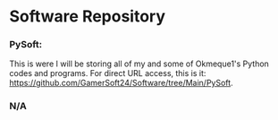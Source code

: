 # Software Repository

### PySoft:
This is were I will be storing all of my and some of Okmeque1's Python codes and programs.
For direct URL access, this is it: https://github.com/GamerSoft24/Software/tree/Main/PySoft.

### N/A
